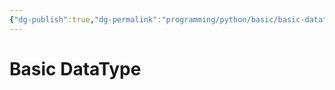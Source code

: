 ```yaml
---
{"dg-publish":true,"dg-permalink":"programming/python/basic/basic-datatype.md","permalink":"/programming/python/basic/basic-datatype.md/"}
---
```



# Basic DataType